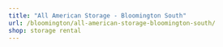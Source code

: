 ```yaml
---
title: "All American Storage - Bloomington South"
url: /bloomington/all-american-storage-bloomington-south/
shop: storage rental
---
```

